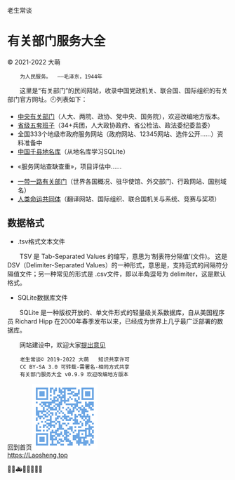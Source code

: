 老生常谈<base target="_blank">

有关部门服务大全
================
© 2021-2022 大萌

		为人民服务。	——毛泽东，1944年

　　这里是“有关部门”的民间网站，收录中国党政机关、联合国、国际组织的有关部门官方网址。🕘列表如下：

+	[中央有关部门](zhongyang)（人大、两院、政协、党中央、国务院），欢迎改编地方版本。
+	[省级五套班子](shengji)（34+兵团，人大政协政府、省公检法、政法委纪委监委）
+	全国333个地级市政府服务网站[](dijishi)（政府网站、12345网站、选件公开……）资料准备中
+	[中国千县地名库](dimingku)（从地名库学习SQLite）
-	«服务网站查缺查重»，项目评估中……

+	[一带一路有关部门](ydyl)（世界各国概况、驻华使馆、外交部门、行政网站、国别域名）
+	[人类命运共同体](union)（翻译网站、国际组织、联合国机关与系统、竞赛与奖项）


数据格式
--------

*	.tsv格式文本文件

　　TSV 是 Tab-Separated Values 的缩写，意思为‘制表符分隔值’(文件)。 这是DSV（Delimiter-Separated Values）的一种形式，意思是，支持范式的间隔符分隔值文件；另一种常见的形式是 .csv文件，即以半角逗号为 delimiter，这是默认格式。

*	SQLite数据库文件

　　SQLite 是一种版权开放的、单文件形式的轻量级关系数据库，自从美国程序员 Richard Hipp 在2000年春季发布以来，已经成为世界上几乎最广泛部署的数据库。



　　网站建设中，欢迎大家[提出意见](https://xoyondo.com/mb/yY8PqZMjKUgdcpn )

```
	老生常谈© 2019-2022 大萌   知识共享许可
	CC BY-SA 3.0 可转载-需署名-相同方式共享
	有关部门服务大全 v0.9.9 欢迎改编地方版本
```
回到首页<a href=".." title="返回老生常谈首页"><img src="../indexQR-Blue.png" /></a>  
https://Laosheng.top  
<!-- Global site tag (gtag.js) - Google Analytics -->
<script async src="https://www.googletagmanager.com/gtag/js?id=UA-179794713-1"></script>
<script>  window.dataLayer = window.dataLayer || [];
  function gtag(){dataLayer.push(arguments);}
  gtag('js', new Date());  gtag('config', 'UA-179794713-1');
</script>
🚨🚓🚑🚒🚌🧑‍🤝‍🧑
